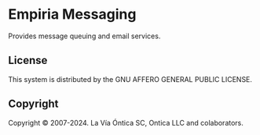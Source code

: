 ﻿# Empiria Messaging

Provides message queuing and email services.

## License

This system is distributed by the GNU AFFERO GENERAL PUBLIC LICENSE.

## Copyright

Copyright © 2007-2024. La Vía Óntica SC, Ontica LLC and colaborators.
